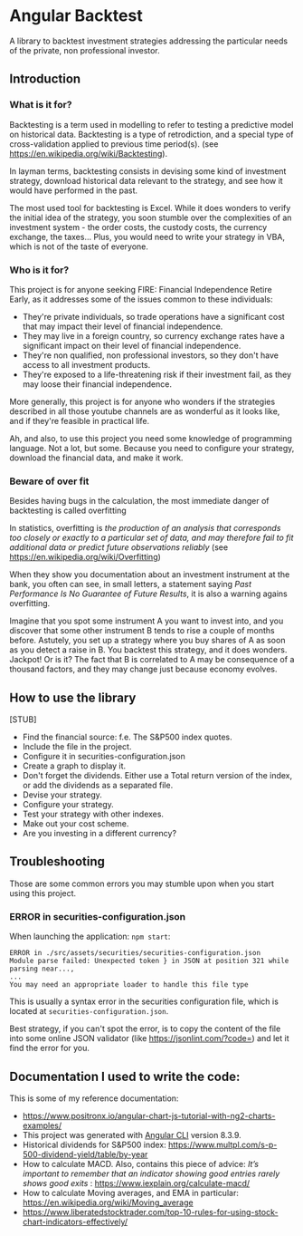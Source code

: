 # Angular Backtest

A library to backtest investment strategies addressing the particular needs
of the private, non professional investor.

## Introduction

### What is it for?

Backtesting is a term used in modelling to refer to testing a predictive model
on historical data. Backtesting is a type of retrodiction, and a special type
of cross-validation applied to previous time period(s).
(see https://en.wikipedia.org/wiki/Backtesting).

In layman terms, backtesting consists in devising some kind of investment
strategy, download historical data relevant to the strategy, and see how it
would have performed in the past.

The most used tool for backtesting is Excel. While it does wonders to verify
the initial idea of the strategy, you soon stumble over the complexities of an
investment system - the order costs, the custody costs, the currency exchange,
the taxes... Plus, you would need to write your strategy in VBA, which is not
of the taste of everyone.

### Who is it for?
This project is for anyone seeking FIRE: Financial Independence
Retire Early, as it addresses some of the issues common to these individuals:
* They're private individuals, so trade operations have a significant cost that
  may impact their level of financial independence.
* They may live in a foreign country, so currency exchange rates have a significant
  impact on their level of financial independence.
* They're non qualified, non professional investors, so they don't have
  access to all investment products.
* They're exposed to a life-threatening risk if their investment fail, as they
  may loose their financial independence.

More generally, this project is for anyone who wonders if the strategies
described in all those youtube channels are as wonderful as it looks like,
and if they're feasible in practical life.

Ah, and also, to use this project you need some knowledge of programming
language. Not a lot, but some. Because you need to configure your strategy,
download the financial data, and make it work.

### Beware of over fit
Besides having bugs in the calculation, the most immediate danger of backtesting
is called overfitting

In statistics, overfitting is _the production of an analysis that corresponds
too closely or exactly to a particular set of data, and may therefore fail to
fit additional data or predict future observations reliably_
(see https://en.wikipedia.org/wiki/Overfitting)

When they show you documentation about an investment instrument at the bank, you
often can see, in small letters, a statement saying _Past Performance Is No
Guarantee of Future Results_, it is also a warning agains overfitting.

Imagine that you spot some instrument A you want to invest into, and you discover
that some other instrument B tends to rise a couple of months before. Astutely, you
set up a strategy where you buy shares of A as soon as you detect a raise in B. You
backtest this strategy, and it does wonders. Jackpot! Or is it? The fact that
B is correlated to A may be consequence of a thousand factors, and they may change
just because economy evolves.

## How to use the library

[STUB]

- Find the financial source: f.e. The S&P500 index quotes.
- Include the file in the project.
- Configure it in securities-configuration.json
- Create a graph to display it.
- Don't forget the dividends. Either use a Total return version of the index,
or add the dividends as a separated file.
- Devise your strategy.
- Configure your strategy.
- Test your strategy with other indexes.
- Make out your cost scheme.
- Are you investing in a different currency?

## Troubleshooting

Those are some common errors you may stumble upon when you start using this
project.

### ERROR in securities-configuration.json

When launching the application: ``npm start``:
```
ERROR in ./src/assets/securities/securities-configuration.json
Module parse failed: Unexpected token } in JSON at position 321 while parsing near...,
...
You may need an appropriate loader to handle this file type
```

This is usually a syntax error in the securities configuration file, which
is located at ``securities-configuration.json``.

Best strategy, if you can't spot the error, is to copy the content of the file
into some online JSON validator (like https://jsonlint.com/?code=) and let it
find the error for you.

## Documentation I used to write the code:

This is some of my reference documentation:

- https://www.positronx.io/angular-chart-js-tutorial-with-ng2-charts-examples/
- This project was generated with [Angular CLI](https://github.com/angular/angular-cli) version 8.3.9.
- Historical dividends for S&P500 index: https://www.multpl.com/s-p-500-dividend-yield/table/by-year
- How to calculate MACD. Also, contains this piece of advice:
  _It’s important to remember that an indicator showing good entries rarely shows good exits_
  : https://www.iexplain.org/calculate-macd/
- How to calculate Moving averages, and EMA in particular: https://en.wikipedia.org/wiki/Moving_average
- https://www.liberatedstocktrader.com/top-10-rules-for-using-stock-chart-indicators-effectively/
